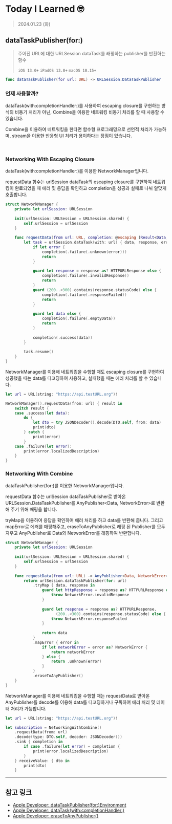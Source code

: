 # Today I Learned 🤓

> 2024.01.23 (화)

## dataTaskPublisher(for:)

> 주어진 URL에 대한 URLSession dataTask를 래핑하는 publisher를 반환하는 함수
> 
> `iOS 13.0+` `iPadOS 13.0+` `macOS 10.15+`

```swift
func dataTaskPublisher(for url: URL) -> URLSession.DataTaskPublisher
```

### 언제 사용할까?

dataTask(with:completionHandler:)를 사용하여 escaping closure를 구현하는 방식의 비동기 처리가 아닌, Combine을 이용한 네트워킹 비동기 처리를 할 때 사용할 수 있습니다.

Combine을 이용하여 네트워킹을 한다면 함수형 프로그래밍으로 선언적 처리가 가능하며, stream을 이용한 반응형 UI 처리가 용이하다는 장점이 있습니다.

<br>

### Networking With Escaping Closure

dataTask(with:completionHandler:)를 이용한 NetworkManager입니다.

requestData 함수는 urlSession dataTask의 escaping closure를 구현하여 네트워킹이 완료되었을 때 에러 및 응답을 확인하고 completion을 성공과 실패로 나눠 알맞게 호출합니다.

```swift
struct NetworkManager {
    private let urlSession: URLSession
    
    init(urlSession: URLSession = URLSession.shared) {
        self.urlSession = urlSession
    }
    
    func requestData(from url: URL, completion: @escaping (Result<Data, NetworkError>) -> Void) {
        let task = urlSession.dataTask(with: url) { data, response, error in
            if let error {
                completion(.failure(.unknown(error)))
                return
            }
            
            guard let response = response as? HTTPURLResponse else {
                completion(.failure(.invalidResponse))
                return
            }
            guard (200..<300).contains(response.statusCode) else {
                completion(.failure(.responseFailed))
                return
            }
            
            guard let data else {
                completion(.failure(.emptyData))
                return
            }
            
            completion(.success(data))
        }
        
        task.resume()
    }
}
```

NetworkManager를 이용해 네트워킹을 수행할 때도 escaping closure를 구현하여 성공했을 때는 data를 디코딩하여 사용하고, 실패했을 때는 에러 처리를 할 수 있습니다.

```swift
let url = URL(string: "https://api.testURL.org")!

NetworkManager().requestData(from: url) { result in
    switch result {
    case .success(let data):
        do {
            let dto = try JSONDecoder().decode(DTO.self, from: data)
            print(dto)
        } catch {
            print(error)
        }
    case .failure(let error):
        print(error.localizedDescription)
    }
}
```

### Networking With Combine

dataTaskPublisher(for:)를 이용한 NetworkManager입니다.

requestData 함수는 urlSession dataTaskPublisher로 받아온 URLSession.DataTaskPublisher를 AnyPublisher<Data, NetworkError>로 반환해 주기 위해 매핑을 합니다.

tryMap을 이용하여 응답을 확인하여 에러 처리를 하고 data를 반환해 줍니다. 그리고 mapError로 에러를 매핑해주고, eraseToAnyPublisher로 래핑 된 Publisher를 모두 지우고 AnyPublisher로 Data와 NetworkError를 래핑하여 반환합니다.

```swift
struct NetworkManager {
    private let urlSession: URLSession
    
    init(urlSession: URLSession = URLSession.shared) {
        self.urlSession = urlSession
    }
    
    func requestData(from url: URL) -> AnyPublisher<Data, NetworkError> {
        return urlSession.dataTaskPublisher(for: url)
            .tryMap { data, response in
                guard let httpResponse = response as? HTTPURLResponse else {
                    throw NetworkError.invalidResponse
                }
                
                guard let response = response as? HTTPURLResponse,
                      (200..<300).contains(response.statusCode) else {
                    throw NetworkError.responseFailed
                }
                
                return data
            }
            .mapError { error in
                if let networkError = error as? NetworkError {
                    return networkError
                } else {
                    return .unknown(error)
                }
            }
            .eraseToAnyPublisher()
    }
}
```

NetworkManager를 이용해 네트워킹을 수행할 때는 requestData로 받아온 AnyPublisher를 decode를 이용해 data를 디코딩하거나 구독하여 에러 처리 및 데이터 처리가 가능합니다.

```swift
let url = URL(string: "https://api.testURL.org")!

let subscription = NetworkingWithCombine()
    .requestData(from: url)
    .decode(type: DTO.self, decoder: JSONDecoder())
    .sink { completion in
        if case .failure(let error) = completion {
            print(error.localizedDescription)
        }
    } receiveValue: { dto in
        print(dto)
    }
```

---
## 참고 링크
- [Apple Developer: dataTaskPublisher(for:)Environment](https://developer.apple.com/documentation/foundation/urlsession/3329708-datataskpublisher)
- [Apple Developer: dataTask(with:completionHandler:)](https://developer.apple.com/documentation/foundation/urlsession/1407613-datatask)
- [Apple Developer: eraseToAnyPublisher()](https://developer.apple.com/documentation/combine/just/erasetoanypublisher())
